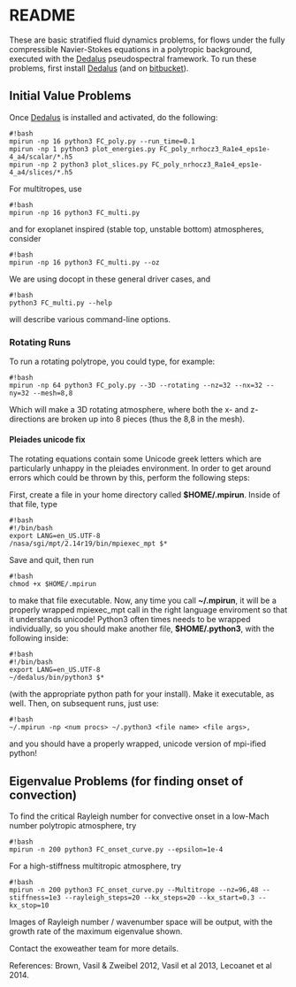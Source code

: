 # README #

These are basic stratified fluid dynamics problems, for flows under
the fully compressible Navier-Stokes equations in a polytropic background, executed
with the [Dedalus](http://dedalus-project.org) pseudospectral
framework.  To run these problems, first install
[Dedalus](http://dedalus-project.org/) (and on
[bitbucket](https://bitbucket.org/dedalus-project/dedalus2)). 

## Initial Value Problems

Once [Dedalus](http://dedalus-project.org/) is installed and activated, do the following:
```
#!bash
mpirun -np 16 python3 FC_poly.py --run_time=0.1
mpirun -np 1 python3 plot_energies.py FC_poly_nrhocz3_Ra1e4_eps1e-4_a4/scalar/*.h5
mpirun -np 2 python3 plot_slices.py FC_poly_nrhocz3_Ra1e4_eps1e-4_a4/slices/*.h5
```

For multitropes, use
```
#!bash
mpirun -np 16 python3 FC_multi.py
```
and for exoplanet inspired (stable top, unstable bottom) atmospheres, consider
```
#!bash
mpirun -np 16 python3 FC_multi.py --oz
```

We are using docopt in these general driver cases, and
```
#!bash
python3 FC_multi.py --help
```
will describe various command-line options.

### Rotating Runs
To run a rotating polytrope, you could type, for example:
```
#!bash
mpirun -np 64 python3 FC_poly.py --3D --rotating --nz=32 --nx=32 --ny=32 --mesh=8,8
```
Which will make a 3D rotating atmosphere, where both the x- and z- directions are
broken up into 8 pieces (thus the 8,8 in the mesh).  

#### Pleiades unicode fix
The rotating equations contain some Unicode greek letters which are particularly 
unhappy in the pleiades environment.  In order to get around errors which
could be thrown by this, perform the following steps:

First, create a file in your home directory called 
**$HOME/.mpirun**.  Inside of that file, type
```
#!bash
#!/bin/bash
export LANG=en_US.UTF-8
/nasa/sgi/mpt/2.14r19/bin/mpiexec_mpt $*
```
Save and quit, then run 
```
#!bash
chmod +x $HOME/.mpirun
```
to make that file executable. Now, any time you call **~/.mpirun**, it will be a properly wrapped mpiexec_mpt call in the right
language enviroment so that it understands unicode!  Python3 often times needs to be wrapped individually,
so you should make another file, **$HOME/.python3**, with the following inside:
```
#!bash
#!/bin/bash
export LANG=en_US.UTF-8
~/dedalus/bin/python3 $*
```
(with the appropriate python path for your install). Make it executable, as well.  Then, on subsequent runs, just use:
```
#!bash
~/.mpirun -np <num procs> ~/.python3 <file name> <file args>,
```
and you should have a properly wrapped, unicode version of mpi-ified python!

## Eigenvalue Problems (for finding onset of convection)

To find the critical Rayleigh number for convective onset in a low-Mach number
polytropic atmosphere, try
```
#!bash
mpirun -n 200 python3 FC_onset_curve.py --epsilon=1e-4
```

For a high-stiffness multitropic atmosphere, try
```
#!bash
mpirun -n 200 python3 FC_onset_curve.py --Multitrope --nz=96,48 --stiffness=1e3 --rayleigh_steps=20 --kx_steps=20 --kx_start=0.3 --kx_stop=10
```
Images of Rayleigh number / wavenumber space will be output, with the growth rate
of the maximum eigenvalue shown.

Contact the exoweather team for more details.

References: Brown, Vasil & Zweibel 2012, Vasil et al 2013, Lecoanet et al 2014.


